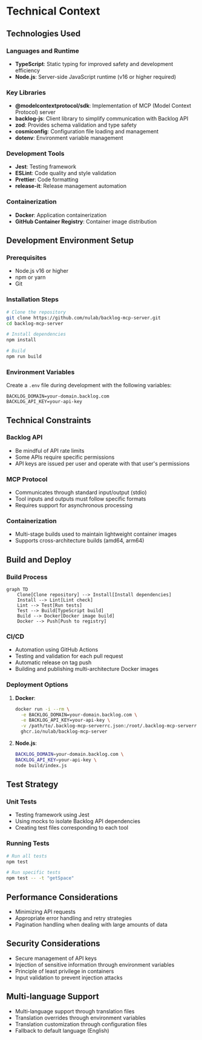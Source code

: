 # Technical Context

## Technologies Used

### Languages and Runtime
- **TypeScript**: Static typing for improved safety and development efficiency
- **Node.js**: Server-side JavaScript runtime (v16 or higher required)

### Key Libraries
- **@modelcontextprotocol/sdk**: Implementation of MCP (Model Context Protocol) server
- **backlog-js**: Client library to simplify communication with Backlog API
- **zod**: Provides schema validation and type safety
- **cosmiconfig**: Configuration file loading and management
- **dotenv**: Environment variable management

### Development Tools
- **Jest**: Testing framework
- **ESLint**: Code quality and style validation
- **Prettier**: Code formatting
- **release-it**: Release management automation

### Containerization
- **Docker**: Application containerization
- **GitHub Container Registry**: Container image distribution

## Development Environment Setup

### Prerequisites
- Node.js v16 or higher
- npm or yarn
- Git

### Installation Steps
```bash
# Clone the repository
git clone https://github.com/nulab/backlog-mcp-server.git
cd backlog-mcp-server

# Install dependencies
npm install

# Build
npm run build
```

### Environment Variables
Create a `.env` file during development with the following variables:
```
BACKLOG_DOMAIN=your-domain.backlog.com
BACKLOG_API_KEY=your-api-key
```

## Technical Constraints

### Backlog API
- Be mindful of API rate limits
- Some APIs require specific permissions
- API keys are issued per user and operate with that user's permissions

### MCP Protocol
- Communicates through standard input/output (stdio)
- Tool inputs and outputs must follow specific formats
- Requires support for asynchronous processing

### Containerization
- Multi-stage builds used to maintain lightweight container images
- Supports cross-architecture builds (amd64, arm64)

## Build and Deploy

### Build Process
```mermaid
graph TD
    Clone[Clone repository] --> Install[Install dependencies]
    Install --> Lint[Lint check]
    Lint --> Test[Run tests]
    Test --> Build[TypeScript build]
    Build --> Docker[Docker image build]
    Docker --> Push[Push to registry]
```

### CI/CD
- Automation using GitHub Actions
- Testing and validation for each pull request
- Automatic release on tag push
- Building and publishing multi-architecture Docker images

### Deployment Options
1. **Docker**:
   ```bash
   docker run -i --rm \
     -e BACKLOG_DOMAIN=your-domain.backlog.com \
     -e BACKLOG_API_KEY=your-api-key \
     -v /path/to/.backlog-mcp-serverrc.json:/root/.backlog-mcp-serverrc.json:ro \
     ghcr.io/nulab/backlog-mcp-server
   ```

2. **Node.js**:
   ```bash
   BACKLOG_DOMAIN=your-domain.backlog.com \
   BACKLOG_API_KEY=your-api-key \
   node build/index.js
   ```

## Test Strategy

### Unit Tests
- Testing framework using Jest
- Using mocks to isolate Backlog API dependencies
- Creating test files corresponding to each tool

### Running Tests
```bash
# Run all tests
npm test

# Run specific tests
npm test -- -t "getSpace"
```

## Performance Considerations

- Minimizing API requests
- Appropriate error handling and retry strategies
- Pagination handling when dealing with large amounts of data

## Security Considerations

- Secure management of API keys
- Injection of sensitive information through environment variables
- Principle of least privilege in containers
- Input validation to prevent injection attacks

## Multi-language Support

- Multi-language support through translation files
- Translation overrides through environment variables
- Translation customization through configuration files
- Fallback to default language (English)

